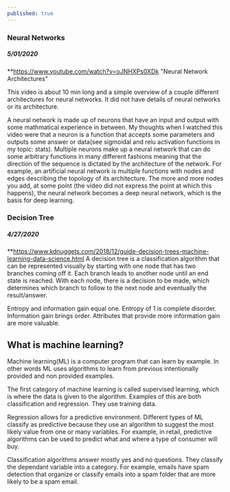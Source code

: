 ```yaml
---
published: true
---
```

### Neural Networks

##### 5/01/2020
**https://www.youtube.com/watch?v=oJNHXPs0XDk "Neural Network Architectures"

This video is about 10 min long and a simple overview of a couple different architectures for neural networks. It did not have details of neural networks or its architecture. 

A neural network is made up of neurons that have an input and output with some mathmatical experience in between. My thoughts when I watched this video were that a neuron is a function that accepts some parameters and outputs some answer or data(see sigmoidal and relu activation functions in my topic: stats). Multiple neurons make up a neural network that can do some arbitrary functions in many different fashions meaning that the direction of the sequence is dictated by the architecture of the network. For example, an artificial neural network is multiple functions with nodes and edges describing the topology of its architecture. The more and more nodes you add, at some point (the video did not express the point at which this happens), the neural network becomes a deep neural network, which is the basis for deep learning. 






### Decision Tree

##### 4/27/2020
**https://www.kdnuggets.com/2018/12/guide-decision-trees-machine-learning-data-science.html
A decision tree is a classification algorithm that can be represented visually by starting with one node that has two branches coming off it. Each branch leads to another node until an end state is reached. With each node, there is a decision to be made, which determines which branch to follow to the next node and eventually the result/answer.

Entropy and information gain equal one. Entropy of 1 is complete disorder. Information gain brings order. Attributes that provide more information gain are more valuable. 

## What is machine learning?

Machine learning(ML) is a computer program that can learn by example. In other words ML uses algorithms to learn from previous intentionally provided and non provided examples. 

The first category of machine learning is called supervised learning, which is where the data is given to the algorithm. Examples of this are both classification and regression. They use training data.

Regression allows for a predictive environment. Different types of ML classify as predictive because they use an algorithm to suggest the most likely value from one or many variables. For example, in retail, predictive algorithms can be used to predict what and where a type of consumer will buy. 

Classification algorithms answer mostly yes and no questions. They classify the dependant variable into a category. For example, emails have spam detection that organize or classify emails into a spam folder that are more likely to be a spam email.
